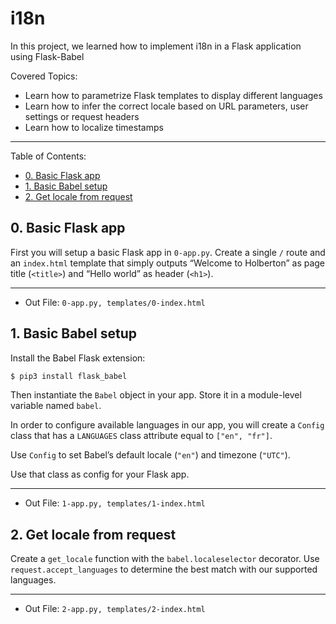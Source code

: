 # i18n

In this project, we learned how to implement i18n in a Flask application using Flask-Babel

Covered Topics:
- Learn how to parametrize Flask templates to display different languages
- Learn how to infer the correct locale based on URL parameters, user settings or request headers
- Learn how to localize timestamps

---
Table of Contents:
- [0. Basic Flask app](#0-basic-flask-app)
- [1. Basic Babel setup](#1-basic-babel-setup)
- [2. Get locale from request](#2-get-locale-from-request)

## 0. Basic Flask app
First you will setup a basic Flask app in `0-app.py`. Create a single `/` route and an `index.html` template that simply outputs “Welcome to Holberton” as page title (`<title>`) and “Hello world” as header (`<h1>`).

---
- Out File: `0-app.py, templates/0-index.html`

## 1. Basic Babel setup
Install the Babel Flask extension:

```sh
$ pip3 install flask_babel
```

Then instantiate the `Babel` object in your app. Store it in a module-level variable named `babel`.

In order to configure available languages in our app, you will create a `Config` class that has a `LANGUAGES` class attribute equal to `["en", "fr"]`.

Use `Config` to set Babel’s default locale (`"en"`) and timezone (`"UTC"`).

Use that class as config for your Flask app.

---
- Out File: `1-app.py, templates/1-index.html`

## 2. Get locale from request
Create a `get_locale` function with the `babel.localeselector` decorator. Use `request.accept_languages` to determine the best match with our supported languages.

---
- Out File: `2-app.py, templates/2-index.html`
